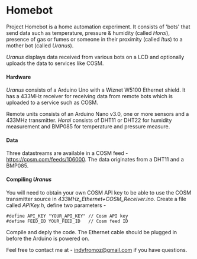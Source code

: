 Homebot
=======

Project Homebot is a home automation experiment. It consists of 'bots' that send data such as temperature, pressure & humidity (called *Horai*), presence of gas or fumes or someone in their proximity (called *Itus*) to a mother bot (called *Uranus*). 

*Uranus* displays data received from various bots on a LCD and optionally uploads the data to services like COSM. 


#### Hardware

*Uranus* consists of a Arduino Uno with a Wiznet W5100 Ethernet shield. It has a 433MHz receiver for receiving data from remote bots which is uploaded to a service such as COSM.

Remote units consists of an Arduino Nano v3.0, one or more sensors and a 433MHz transmitter. *Horai* consists of DHT11 or DHT22 for humidity measurement and BMP085 for temperature and pressure measure. 

#### Data 

Three datastreams are available in a COSM feed - <https://cosm.com/feeds/106000>. The data originates from a DHT11 and a BMP085.

#### Compiling _Uranus_

You will need to obtain your own COSM API key to be able to use the COSM transmitter source in _433MHz_Ethernet+COSM_Receiver.ino_. Create a file called _APIKey.h_, define two parameters - 

```
#define API_KEY "YOUR_API_KEY" // Cosm API key
#define FEED_ID YOUR_FEED_ID   // Cosm feed ID
```

Compile and deply the code. The Ethernet cable should be plugged in before the Arduino is powered on. 

Feel free to contact me at - [indyfromoz@gmail.com](indyfromoz@gmail.com) if you have questions. 

